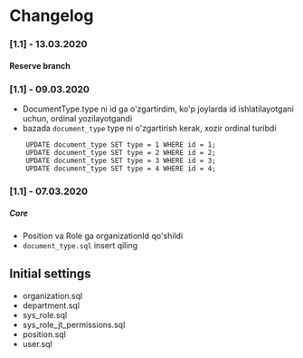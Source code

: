 # Changelog

### [1.1] - 13.03.2020
#### Reserve branch 

### [1.1] - 09.03.2020
- DocumentType.type ni id ga o'zgartirdim, ko'p joylarda id ishlatilayotgani uchun, ordinal yozilayotgandi
- bazada `document_type` type ni o'zgartirish kerak, xozir ordinal turibdi
```
    UPDATE document_type SET type = 1 WHERE id = 1;
    UPDATE document_type SET type = 2 WHERE id = 2;
    UPDATE document_type SET type = 3 WHERE id = 3;
    UPDATE document_type SET type = 4 WHERE id = 4;
```

### [1.1] - 07.03.2020
##### Core
- Position va Role ga organizationId qo'shildi
- `document_type.sql` insert qiling


## Initial settings
- organization.sql
- department.sql
- sys_role.sql
- sys_role_jt_permissions.sql
- position.sql
- user.sql
